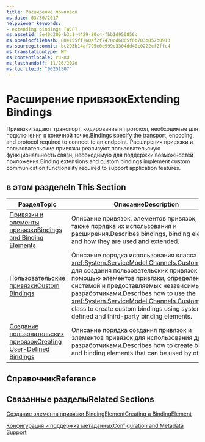 ```yaml
---
title: Расширение привязок
ms.date: 03/30/2017
helpviewer_keywords:
- extending bindings [WCF]
ms.assetid: 5e40d306-b3c1-4429-80c4-fbb1d956856c
ms.openlocfilehash: 80e155ff760af2f7478cd6865f6b703b857b0913
ms.sourcegitcommit: bc293b14af795e0e999e3304dd40c0222cf2ffe4
ms.translationtype: MT
ms.contentlocale: ru-RU
ms.lasthandoff: 11/26/2020
ms.locfileid: "96251507"
---
```

# <a name="extending-bindings"></a><span data-ttu-id="6d127-102">Расширение привязок</span><span class="sxs-lookup"><span data-stu-id="6d127-102">Extending Bindings</span></span>

<span data-ttu-id="6d127-103">Привязки задают транспорт, кодирование и протокол, необходимые для подключения к конечной точке.</span><span class="sxs-lookup"><span data-stu-id="6d127-103">Bindings specify the transport, encoding, and protocol required to connect to an endpoint.</span></span> <span data-ttu-id="6d127-104">Расширения привязки и пользовательские привязки реализуют пользовательскую функциональность связи, необходимую для поддержки возможностей приложения.</span><span class="sxs-lookup"><span data-stu-id="6d127-104">Binding extensions and custom bindings implement custom communication functionality required to support application features.</span></span>  
  
## <a name="in-this-section"></a><span data-ttu-id="6d127-105">в этом разделе</span><span class="sxs-lookup"><span data-stu-id="6d127-105">In This Section</span></span>  
  
|<span data-ttu-id="6d127-106">Раздел</span><span class="sxs-lookup"><span data-stu-id="6d127-106">Topic</span></span>|<span data-ttu-id="6d127-107">Описание</span><span class="sxs-lookup"><span data-stu-id="6d127-107">Description</span></span>|  
|-----------|-----------------|  
|[<span data-ttu-id="6d127-108">Привязки и элементы привязки</span><span class="sxs-lookup"><span data-stu-id="6d127-108">Bindings and Binding Elements</span></span>](bindings-and-binding-elements.md)|<span data-ttu-id="6d127-109">Описание привязок, элементов привязок, а также порядка их использования и расширения.</span><span class="sxs-lookup"><span data-stu-id="6d127-109">Describes bindings, binding elements, and how they are used and extended.</span></span>|  
|[<span data-ttu-id="6d127-110">Пользовательские привязки</span><span class="sxs-lookup"><span data-stu-id="6d127-110">Custom Bindings</span></span>](custom-bindings.md)|<span data-ttu-id="6d127-111">Описание порядка использования класса <xref:System.ServiceModel.Channels.CustomBinding> для создания пользовательских привязок с помощью элементов привязки, определенных системой и предоставляемых независимыми разработчиками.</span><span class="sxs-lookup"><span data-stu-id="6d127-111">Describes how to use the <xref:System.ServiceModel.Channels.CustomBinding> class to create custom bindings using system-defined and third-party binding elements.</span></span>|  
|[<span data-ttu-id="6d127-112">Создание пользовательских привязок</span><span class="sxs-lookup"><span data-stu-id="6d127-112">Creating User-Defined Bindings</span></span>](creating-user-defined-bindings.md)|<span data-ttu-id="6d127-113">Описание порядка создания привязок и элементов привязок для использования другими разработчиками.</span><span class="sxs-lookup"><span data-stu-id="6d127-113">Describes how to create bindings and binding elements that can be used by others.</span></span>|  
  
## <a name="reference"></a><span data-ttu-id="6d127-114">Справочник</span><span class="sxs-lookup"><span data-stu-id="6d127-114">Reference</span></span>  
  
## <a name="related-sections"></a><span data-ttu-id="6d127-115">Связанные разделы</span><span class="sxs-lookup"><span data-stu-id="6d127-115">Related Sections</span></span>  

 [<span data-ttu-id="6d127-116">Создание элемента привязки BindingElement</span><span class="sxs-lookup"><span data-stu-id="6d127-116">Creating a BindingElement</span></span>](creating-a-bindingelement.md)  
  
 [<span data-ttu-id="6d127-117">Конфигурация и поддержка метаданных</span><span class="sxs-lookup"><span data-stu-id="6d127-117">Configuration and Metadata Support</span></span>](configuration-and-metadata-support.md)
